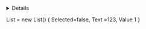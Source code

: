 <Details><Detail><Selected>False</Selected><Text>Акт на землю</Text><Value>1.4</Value><Selected>False</Selected><Text>Акт приемки объекта в эксплуатацию, решение на ЗУ</Text><Value>1.5</Value><Selected>True</Selected><Text>Договор дарения</Text><Value>1.6</Value><Selected>False</Selected><Text>Договор купли продажи</Text><Value>1.1</Value><Selected>False</Selected><Text>Договор приватизации</Text><Value>1.8</Value><Selected>False</Selected><Text>Иное(обяз поле для заполнения с огр символов)</Text><Value>1.11</Value><Selected>True</Selected><Text>Не вложены документы по движимому имуществу</Text><Value>1.9</Value><Selected>False</Selected><Text>Предварительный договор купли-продажи</Text><Value>1.2</Value><Selected>False</Selected><Text>Свидетельство о праве на наследство по завещанию(по закону)</Text><Value>1.7</Value><Selected>True</Selected><Text>Справка о зарегистрированных правах(обременениях) на недвижимое имущество и его технических характеристика</Text><Value>1.10</Value><Selected>False</Selected><Text>Технический паспорт (Ф-2) на регистрируемые объекты неденжнмости</Text><Value>1.3</Value></Detail></Details>


List<SelectedListItem> = new List<SelectedListItem>() {
  Selected=false,
  Text =123, 
  Value 1
} 
